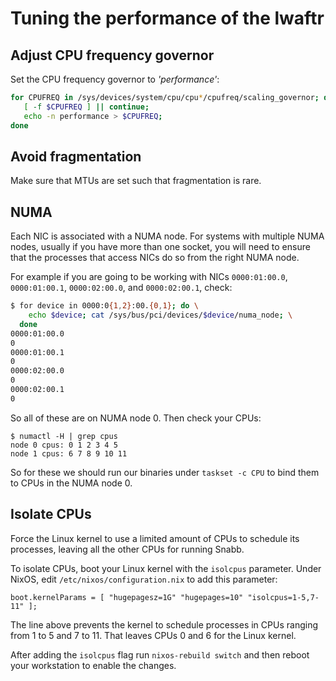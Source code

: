 # Tuning the performance of the lwaftr

## Adjust CPU frequency governor

Set the CPU frequency governor to _'performance'_:

```bash
for CPUFREQ in /sys/devices/system/cpu/cpu*/cpufreq/scaling_governor; do
   [ -f $CPUFREQ ] || continue;
   echo -n performance > $CPUFREQ;
done
```
## Avoid fragmentation

Make sure that MTUs are set such that fragmentation is rare.


## NUMA

Each NIC is associated with a NUMA node.  For systems with multiple NUMA
nodes, usually if you have more than one socket, you will need to ensure
that the processes that access NICs do so from the right NUMA node.

For example if you are going to be working with NICs `0000:01:00.0`,
`0000:01:00.1`, `0000:02:00.0`, and `0000:02:00.1`, check:

```bash
$ for device in 0000:0{1,2}:00.{0,1}; do \
    echo $device; cat /sys/bus/pci/devices/$device/numa_node; \
  done
0000:01:00.0
0
0000:01:00.1
0
0000:02:00.0
0
0000:02:00.1
0
```

So all of these are on NUMA node 0.  Then check your CPUs:

```
$ numactl -H | grep cpus
node 0 cpus: 0 1 2 3 4 5
node 1 cpus: 6 7 8 9 10 11
```

So for these we should run our binaries under `taskset -c CPU` to bind
them to CPUs in the NUMA node 0.

## Isolate CPUs

Force the Linux kernel to use a limited amount of CPUs to schedule its
processes, leaving all the other CPUs for running Snabb.

To isolate CPUs, boot your Linux kernel with the `isolcpus` parameter.
Under NixOS, edit `/etc/nixos/configuration.nix` to add this parameter:

```
boot.kernelParams = [ "hugepagesz=1G" "hugepages=10" "isolcpus=1-5,7-11" ];
```

The line above prevents the kernel to schedule processes in CPUs ranging from
1 to 5 and 7 to 11. That leaves CPUs 0 and 6 for the Linux kernel.

After adding the `isolcpus` flag run `nixos-rebuild switch` and then reboot 
your workstation to enable the changes.
